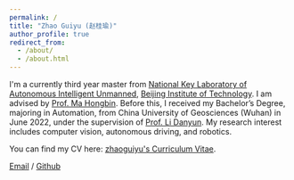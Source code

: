 ```yaml
---
permalink: /
title: "Zhao Guiyu (赵桂瑜)"
author_profile: true
redirect_from: 
  - /about/
  - /about.html
---
```


I'm a currently third year master from [National Key Laboratory of Autonomous Intelligent Unmanned](https://csicdgz.bit.edu.cn/), [Beijing Institute of Technology](https://www.bit.edu.cn/). 
I am advised by [Prof. Ma Hongbin](http://www.we-learn.net.cn/mathmhb/).
Before this, I received my Bachelor’s Degree, majoring in Automation, from China University of Geosciences (Wuhan) in June 2022, under the supervision of [Prof. Li Danyun](https://grzy.cug.edu.cn/lidanyun/). 
My research interest includes computer vision, autonomous driving, and robotics.

You can find my CV here: [zhaoguiyu's Curriculum Vitae](../assets/Curriculum_Vitae.pdf).

[Email](mailto:3120220906@bit.edu.cn) / [Github](https://github.com/GuiyuZhao) 

